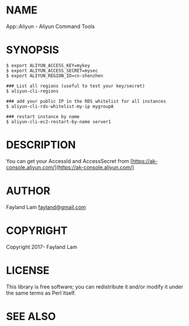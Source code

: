 # NAME

App::Aliyun - Aliyun Command Tools

# SYNOPSIS

    $ export ALIYUN_ACCESS_KEY=mykey
    $ export ALIYUN_ACCESS_SECRET=mysec
    $ export ALIYUN_REGION_ID=cn-shenzhen

    ### List all regions (useful to test your key/secret)
    $ aliyun-cli-regions

    ### add your public IP in the RDS whitelist for all instances
    $ aliyun-cli-rds-whitelist-my-ip mygroupA

    ### restart instance by name
    $ aliyun-cli-ec2-restart-by-name server1

# DESCRIPTION

You can get your AccessId and AccessSecret from [https://ak-console.aliyun.com/](https://ak-console.aliyun.com/)

# AUTHOR

Fayland Lam <fayland@gmail.com>

# COPYRIGHT

Copyright 2017- Fayland Lam

# LICENSE

This library is free software; you can redistribute it and/or modify
it under the same terms as Perl itself.

# SEE ALSO
